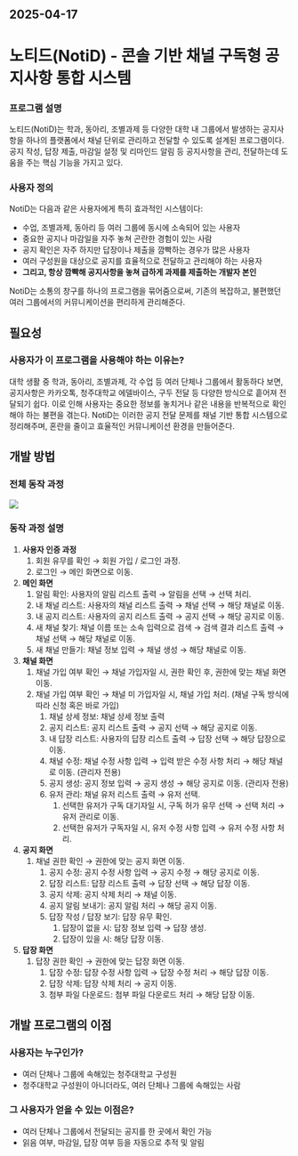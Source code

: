 ## 2025-04-17
# 노티드(NotiD) - 콘솔 기반 채널 구독형 공지사항 통합 시스템

### 프로그램 설명

노티드(NotiD)는 학과, 동아리, 조별과제 등 다양한 대학 내 그룹에서 발생하는 공지사항을 하나의 플랫폼에서 채널 단위로 관리하고 전달할 수 있도록 설계된 프로그램이다.
공지 작성, 답장 제출, 마감일 설정 및 리마인드 알림 등 공지사항을 관리, 전달하는데 도움을 주는 핵심 기능을 가지고 있다.

### 사용자 정의

NotiD는 다음과 같은 사용자에게 특히 효과적인 시스템이다:

- 수업, 조별과제, 동아리 등 여러 그룹에 동시에 소속되어 있는 사용자
- 중요한 공지나 마감일을 자주 놓쳐 곤란한 경험이 있는 사람
- 공지 확인은 자주 하지만 답장이나 제출을 깜빡하는 경우가 많은 사용자
- 여러 구성원을 대상으로 공지를 효율적으로 전달하고 관리해야 하는 사용자
- **그리고, 항상 깜빡해 공지사항을 놓쳐 급하게 과제를 제출하는 개발자 본인**

NotiD는 소통의 창구를 하나의 프로그램을 묶어줌으로써, 기존의 복잡하고, 불편했던 여러 그룹에서의 커뮤니케이션을 편리하게 관리해준다.

## 필요성

### 사용자가 이 프로그램을 사용해야 하는 이유는?

대학 생활 중 학과, 동아리, 조별과제, 각 수업 등 여러 단체나 그룹에서 활동하다 보면,
공지사항은 카카오톡, 청주대학교 에델바이스, 구두 전달 등 다양한 방식으로 흩어져 전달되기 쉽다.
이로 인해 사용자는 중요한 정보를 놓치거나 같은 내용을 반복적으로 확인해야 하는 불편을 겪는다.
NotiD는 이러한 공지 전달 문제를 채널 기반 통합 시스템으로 정리해주며, 혼란을 줄이고 효율적인 커뮤니케이션 환경을 만들어준다.

## 개발 방법

### 전체 동작 과정

![](attachments/NotiD_User_Flow_Chart.png)

### 동작 과정 설명

1. **사용자 인증 과정**
    1. 회원 유무를 확인 → 회원 가입 / 로그인 과정.
    2. 로그인 → 메인 화면으로 이동.
2. **메인 화면**
    1. 알림 확인: 사용자의 알림 리스트 출력 → 알림을 선택 → 선택 처리.
    2. 내 채널 리스트: 사용자의 채널 리스트 출력 → 채널 선택 → 해당 채널로 이동.
    3. 내 공지 리스트: 사용자의 공지 리스트 출력 → 공지 선택 → 해당 공지로 이동.
    4. 새 채널 찾기: 채널 이름 또는 소속 입력으로 검색 → 검색 결과 리스트 출력 → 채널 선택 → 해당 채널로 이동.
    5. 새 채널 만들기: 채널 정보 입력 → 채널 생성 → 해당 채널로 이동.
3. **채널 화면**
    1. 채널 가입 여부 확인 → 채널 가입자일 시, 권한 확인 후, 권한에 맞는 채널 화면 이동.
    2. 채널 가입 여부 확인 → 채널 미 가입자일 시, 채널 가입 처리. (채널 구독 방식에 따라 신청 혹은 바로 가입)
        1. 채널 상세 정보: 채널 상세 정보 출력
        2. 공지 리스트: 공지 리스트 출력 → 공지 선택 → 해당 공지로 이동.
        3. 내 답장 리스트: 사용자의 답장 리스트 출력 → 답장 선택 → 해당 답장으로 이동.
        4. 채널 수정: 채널 수정 사항 입력 → 입력 받은 수정 사항 처리 → 해당 채널로 이동. (관리자 전용)
        5. 공지 생성: 공지 정보 입력 → 공지 생성 → 해당 공지로 이동. (관리자 전용)
        6. 유저 관리: 채널 유저 리스트 출력 → 유저 선택.
            1. 선택한 유저가 구독 대기자일 시, 구독 허가 유무 선택 → 선택 처리 → 유저 관리로 이동.
            2. 선택한 유저가 구독자일 시, 유저 수정 사항 입력 → 유저 수정 사항 처리.
4. **공지 화면**
    1. 채널 권한 확인 → 권한에 맞는 공지 화면 이동.
        1. 공지 수정: 공지 수정 사항 입력 → 공지 수정 → 해당 공지로 이동.
        2. 답장 리스트: 답장 리스트 출력 → 답장 선택 → 해당 답장 이동.
        3. 공지 삭제: 공지 삭제 처리 → 채널 이동.
        4. 공지 알림 보내기: 공지 알림 처리 → 해당 공지 이동.
        5.  답장 작성 / 답장 보기: 답장 유무 확인.
            1. 답장이 없을 시: 답장 정보 입력 → 답장 생성.
            2. 답장이 있을 시: 해당 답장 이동.
5. **답장 화면**
    1. 답장 권한 확인 → 권한에 맞는 답장 화면 이동.
        1. 답장 수정: 답장 수정 사항 입력 → 답장 수정 처리 → 해당 답장 이동.
        2. 답장 삭제: 답장 삭제 처리 → 공지 이동.
        3. 첨부 파일 다운로드: 첨부 파일 다운로드 처리 → 해당 답장 이동.

## 개발 프로그램의 이점

### 사용자는 누구인가?

- 여러 단체나 그룹에 속해있는 청주대학교 구성원
- 청주대학교 구성원이 아니더라도, 여러 단체나 그룹에 속해있는 사람

### 그 사용자가 얻을 수 있는 이점은?

- 여러 단체나 그룹에서 전달되는 공지를 한 곳에서 확인 가능
- 읽음 여부, 마감일, 답장 여부 등을 자동으로 추적 및 알림